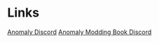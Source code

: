 # Links

[Anomaly Discord](https://discord.gg/c4RuJNs)
[Anomaly Modding Book Discord](https://discord.gg/8Pu2ekQYg3)